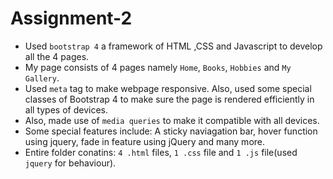 # Assignment-2

* Used `bootstrap 4` a framework of HTML ,CSS and Javascript to develop all the 4 pages.
* My page consists of 4 pages namely `Home`, `Books`, `Hobbies` and `My Gallery`.
* Used `meta` tag to make webpage responsive. Also, used some special classes of Bootstrap 4 to make sure the page is rendered efficiently in all types of devices.
* Also, made use of `media queries` to make it compatible with all devices.
* Some special features include:
A sticky naviagation bar, hover function using jquery, fade in feature using jQuery and many more.
* Entire folder conatins: `4 .html` files, `1 .css` file and `1 .js` file(used `jquery` for behaviour).
